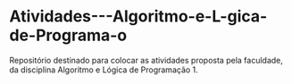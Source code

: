 # Atividades---Algoritmo-e-L-gica-de-Programa-o
Repositório destinado para colocar as atividades proposta pela faculdade, da disciplina Algoritmo e Lógica de Programação 1.
